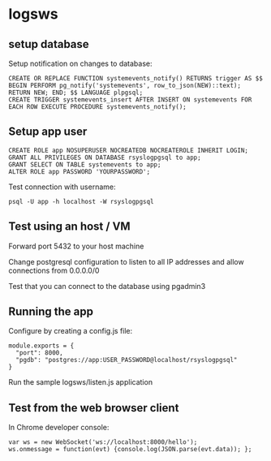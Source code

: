 # logsws

## setup database

Setup notification on changes to database:

```
CREATE OR REPLACE FUNCTION systemevents_notify() RETURNS trigger AS $$ BEGIN PERFORM pg_notify('systemevents', row_to_json(NEW)::text); RETURN NEW; END; $$ LANGUAGE plpgsql;
CREATE TRIGGER systemevents_insert AFTER INSERT ON systemevents FOR EACH ROW EXECUTE PROCEDURE systemevents_notify();
```

## Setup app user

```
CREATE ROLE app NOSUPERUSER NOCREATEDB NOCREATEROLE INHERIT LOGIN;
GRANT ALL PRIVILEGES ON DATABASE rsyslogpgsql to app;
GRANT SELECT ON TABLE systemevents to app;
ALTER ROLE app PASSWORD 'YOURPASSWORD';
```

Test connection with username:

```
psql -U app -h localhost -W rsyslogpgsql
```

## Test using an host / VM

Forward port 5432 to your host machine

Change postgresql configuration to listen to all IP addresses and allow connections from 0.0.0.0/0

Test that you can connect to the database using pgadmin3

## Running the app

Configure by creating a config.js file:

```
module.exports = {
  "port": 8000,
  "pgdb": "postgres://app:USER_PASSWORD@localhost/rsyslogpgsql"
}
```

Run the sample logsws/listen.js application 

## Test from the web browser client

In Chrome developer console:

```
var ws = new WebSocket('ws://localhost:8000/hello');
ws.onmessage = function(evt) {console.log(JSON.parse(evt.data)); };
```